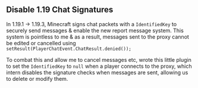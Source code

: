 ## Disable 1.19 Chat Signatures
In 1.19.1 -> 1.19.3, Minecraft signs chat packets with a `IdentifiedKey` to securely send messages & enable the new report message system. This system is pointless to me & as a result, messages sent to the proxy cannot be edited or cancelled using `setResult(PlayerChatEvent.ChatResult.denied());`

To combat this and allow me to cancel messages etc, wrote this little plugin to set the `IdentifiedKey` to `null` when a player connects to the proxy, which intern disables the signature checks when messages are sent, allowing us to delete or modify them.

